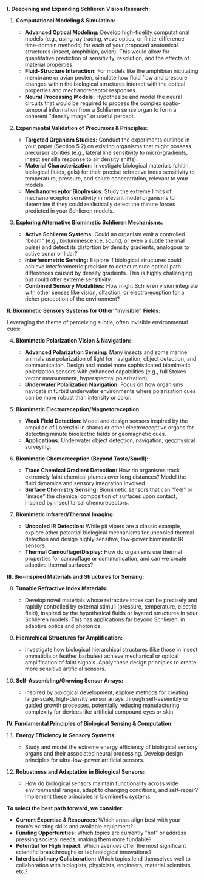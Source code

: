 **I. Deepening and Expanding Schlieren Vision Research:**

1.  **Computational Modeling & Simulation:**
    *   **Advanced Optical Modeling:** Develop high-fidelity computational models (e.g., using ray tracing, wave optics, or finite-difference time-domain methods) for each of your proposed anatomical structures (insect, amphibian, avian). This would allow for quantitative prediction of sensitivity, resolution, and the effects of material properties.
    *   **Fluid-Structure Interaction:** For models like the amphibian nictitating membrane or avian pecten, simulate how fluid flow and pressure changes within the biological structures interact with the optical properties and mechanoreceptor responses.
    *   **Neural Processing Models:** Hypothesize and model the neural circuits that would be required to process the complex spatio-temporal information from a Schlieren sense organ to form a coherent "density image" or useful percept.

2.  **Experimental Validation of Precursors & Principles:**
    *   **Targeted Organism Studies:** Conduct the experiments outlined in your paper (Section 5.2) on existing organisms that might possess precursor abilities (e.g., lateral line sensitivity to micro-gradients, insect sensilla response to air density shifts).
    *   **Material Characterization:** Investigate biological materials (chitin, biological fluids, gels) for their precise refractive index sensitivity to temperature, pressure, and solute concentration, relevant to your models.
    *   **Mechanoreceptor Biophysics:** Study the extreme limits of mechanoreceptor sensitivity in relevant model organisms to determine if they could realistically detect the minute forces predicted in your Schlieren models.

3.  **Exploring Alternative Biomimetic Schlieren Mechanisms:**
    *   **Active Schlieren Systems:** Could an organism emit a controlled "beam" (e.g., bioluminescence, sound, or even a subtle thermal pulse) and detect its distortion by density gradients, analogous to active sonar or lidar?
    *   **Interferometric Sensing:** Explore if biological structures could achieve interferometric precision to detect minute optical path differences caused by density gradients. This is highly challenging but could offer extreme sensitivity.
    *   **Combined Sensory Modalities:** How might Schlieren vision integrate with other senses like vision, olfaction, or electroreception for a richer perception of the environment?

**II. Biomimetic Sensory Systems for Other "Invisible" Fields:**

Leveraging the theme of perceiving subtle, often invisible environmental cues:

4.  **Biomimetic Polarization Vision & Navigation:**
    *   **Advanced Polarization Sensing:** Many insects and some marine animals use polarization of light for navigation, object detection, and communication. Design and model more sophisticated biomimetic polarization sensors with enhanced capabilities (e.g., full Stokes vector measurement, hyperspectral polarization).
    *   **Underwater Polarization Navigation:** Focus on how organisms navigate in turbid underwater environments where polarization cues can be more robust than intensity or color.

5.  **Biomimetic Electroreception/Magnetoreception:**
    *   **Weak Field Detection:** Model and design sensors inspired by the ampullae of Lorenzini in sharks or other electroreceptive organs for detecting minute bioelectric fields or geomagnetic cues.
    *   **Applications:** Underwater object detection, navigation, geophysical surveying.

6.  **Biomimetic Chemoreception (Beyond Taste/Smell):**
    *   **Trace Chemical Gradient Detection:** How do organisms track extremely faint chemical plumes over long distances? Model the fluid dynamics and sensory integration involved.
    *   **Surface Chemistry Sensing:** Biomimetic sensors that can "feel" or "image" the chemical composition of surfaces upon contact, inspired by insect tarsal chemoreceptors.

7.  **Biomimetic Infrared/Thermal Imaging:**
    *   **Uncooled IR Detection:** While pit vipers are a classic example, explore other potential biological mechanisms for uncooled thermal detection and design highly sensitive, low-power biomimetic IR sensors.
    *   **Thermal Camouflage/Display:** How do organisms use thermal properties for camouflage or communication, and can we create adaptive thermal surfaces?

**III. Bio-inspired Materials and Structures for Sensing:**

8.  **Tunable Refractive Index Materials:**
    *   Develop novel materials whose refractive index can be precisely and rapidly controlled by external stimuli (pressure, temperature, electric field), inspired by the hypothetical fluids or layered structures in your Schlieren models. This has applications far beyond Schlieren, in adaptive optics and photonics.

9.  **Hierarchical Structures for Amplification:**
    *   Investigate how biological hierarchical structures (like those in insect ommatidia or feather barbules) achieve mechanical or optical amplification of faint signals. Apply these design principles to create more sensitive artificial sensors.

10. **Self-Assembling/Growing Sensor Arrays:**
    *   Inspired by biological development, explore methods for creating large-scale, high-density sensor arrays through self-assembly or guided growth processes, potentially reducing manufacturing complexity for devices like artificial compound eyes or skin.

**IV. Fundamental Principles of Biological Sensing & Computation:**

11. **Energy Efficiency in Sensory Systems:**
    *   Study and model the extreme energy efficiency of biological sensory organs and their associated neural processing. Develop design principles for ultra-low-power artificial sensors.

12. **Robustness and Adaptation in Biological Sensors:**
    *   How do biological sensors maintain functionality across wide environmental ranges, adapt to changing conditions, and self-repair? Implement these principles in biomimetic systems.

**To select the best path forward, we consider:**

*   **Current Expertise & Resources:** Which areas align best with your team's existing skills and available equipment?
*   **Funding Opportunities:** Which topics are currently "hot" or address pressing societal needs, making them more fundable?
*   **Potential for High Impact:** Which avenues offer the most significant scientific breakthroughs or technological innovations?
*   **Interdisciplinary Collaboration:** Which topics lend themselves well to collaboration with biologists, physicists, engineers, material scientists, etc.?

